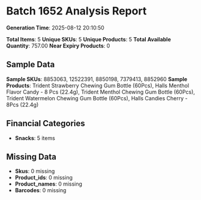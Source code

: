 # Batch 1652 Analysis Report

**Generation Time**: 2025-08-12 20:10:50

**Total Items**: 5
**Unique SKUs**: 5
**Unique Products**: 5
**Total Available Quantity**: 757.00
**Near Expiry Products**: 0

## Sample Data
**Sample SKUs**: 8853063, 12522391, 8850198, 7379413, 8852960
**Sample Products**: Trident Strawberry Chewing Gum Bottle (60Pcs), Halls Menthol Flavor Candy - 8 Pcs (22.4g), Trident Menthol Chewing Gum Bottle (60Pcs), Trident Watermelon Chewing Gum Bottle (60Pcs), Halls Candies Cherry - 8Pcs (22.4g)

## Financial Categories
- **Snacks**: 5 items

## Missing Data
- **Skus**: 0 missing
- **Product_ids**: 0 missing
- **Product_names**: 0 missing
- **Barcodes**: 0 missing
